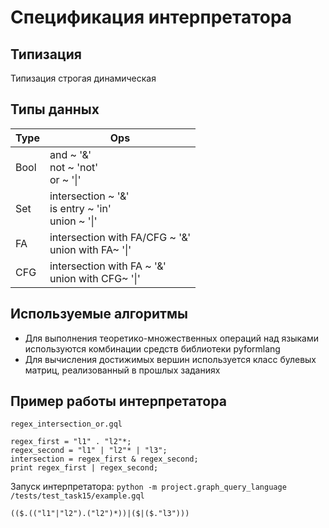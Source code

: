 # Спецификация интерпретатора

## Типизация
Типизация строгая динамическая
## Типы данных

| Type | Ops                                                |
|------|----------------------------------------------------|
| Bool | and ~ '&'<br> not ~ 'not' <br>or ~ '&#124;'  |
| Set  | intersection ~ '&'<br>is entry ~ 'in'<br>union ~ '&#124;'    |
| FA   | intersection with FA/CFG ~ '&'<br>union with FA~ '&#124;' |
| CFG  | intersection with FA ~ '&'<br>union with CFG~ '&#124;'    |
## Используемые алгоритмы
- Для выполнения теоретико-множественных операций над языками используются комбинации средств библиотеки pyformlang
- Для вычисления достижимых вершин используется класс булевых матриц, реализованный в прошлых заданиях


## Пример работы интерпретатора
`regex_intersection_or.gql`
```
regex_first = "l1" . "l2"*;
regex_second = "l1" | "l2"* | "l3";
intersection = regex_first & regex_second;
print regex_first | regex_second;
```
Запуск интерпретатора:
`python -m project.graph_query_language /tests/test_task15/example.gql`
```
(($.(("l1"|"l2").("l2")*))|($|($."l3")))
```

